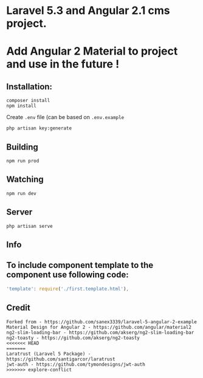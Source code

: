 # Laravel 5.3 and Angular 2.1 cms project.
# Add Angular 2 Material to project and use in the future !

## Installation:

```
composer install
npm install
```
Create `.env` file (can be based on `.env.example`
```
php artisan key:generate
```

## Building

```
npm run prod
```

## Watching

```
npm run dev
```

## Server

```
php artisan serve
```

## Info

## To include component template to the component use following code:
```ts
'template': require('./first.template.html'),
```

## Credit
```
Forked from - https://github.com/sanex3339/laravel-5-angular-2-example
Material Design for Angular 2 - https://github.com/angular/material2
ng2-slim-loading-bar - https://github.com/akserg/ng2-slim-loading-bar
ng2-toasty - https://github.com/akserg/ng2-toasty
<<<<<<< HEAD
=======
Laratrust (Laravel 5 Package) - https://github.com/santigarcor/laratrust
jwt-auth - https://github.com/tymondesigns/jwt-auth
>>>>>>> explore-conflict
```
